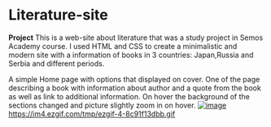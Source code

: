 # Literature-site

**Project**
This is a web-site about literature that was a study project in Semos Academy course.
I used HTML and CSS to create a minimalistic and modern site with a information of books in 3 countries: Japan,Russia and Serbia and different periods.

A simple Home page with options that displayed on cover.
One of the page describing a book with information about author and a quote from the book as well as link to additional information.
On hover the background of the sections changed and picture slightly zoom in on hover.
[![image](https://github.com/engelhardt-ana/Literature-site/assets/84565524/7fe78395-46d7-4217-8149-faca29059a3b)](https://im4.ezgif.com/tmp/ezgif-4-8c91f13dbb.gif)https://im4.ezgif.com/tmp/ezgif-4-8c91f13dbb.gif



